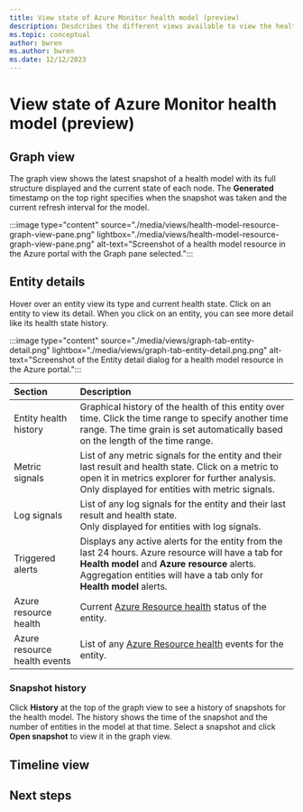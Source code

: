 ```yaml
---
title: View state of Azure Monitor health model (preview)
description: Desdcribes the different views available to view the health state of your Azure Monitor health models and their included entities.
ms.topic: conceptual
author: bwren
ms.author: bwren
ms.date: 12/12/2023
---
```


# View state of Azure Monitor health model (preview)

## Graph view
The graph view shows the latest snapshot of a health model with its full structure displayed and the current state of each node. The **Generated** timestamp on the top right specifies when the snapshot was taken and the current refresh interval for the model.

:::image type="content" source="./media/views/health-model-resource-graph-view-pane.png" lightbox="./media/views/health-model-resource-graph-view-pane.png" alt-text="Screenshot of a health model resource in the Azure portal with the Graph pane selected.":::

## Entity details

Hover over an entity view its type and current health state. Click on an entity to view its detail. 
When you click on an entity, you can see more detail like its health state history.

:::image type="content" source="./media/views/graph-tab-entity-detail.png" lightbox="./media/views/graph-tab-entity-detail.png.png" alt-text="Screenshot of the Entity detail dialog for a health model resource in the Azure portal.":::

| Section | Description |
|:---|:---|
| Entity health history | Graphical history of the health of this entity over time. Click the time range to specify another time range. The time grain is set automatically based on the length of the time range. |
| Metric signals | List of any metric signals for the entity and their last result and health state. Click on a metric to open it in metrics explorer for further analysis.<br>Only displayed for entities with metric signals.|
| Log signals | List of any log signals for the entity and their last result and health state. <br>Only displayed for entities with log signals.|
| Triggered alerts | Displays any active alerts for the entity from the last 24 hours. Azure resource will have a tab for **Health model** and **Azure resource** alerts. Aggregation entities will have a tab only for **Health model** alerts.|
| Azure resource health | Current [Azure Resource health](../../service-health/overview.md) status of the entity. |
| Azure resource health events | List of any [Azure Resource health](../../service-health/overview.md) events for the entity.


### Snapshot history

Click **History** at the top of the graph view to see a history of snapshots for the health model. The history shows the time of the snapshot and the number of entities in the model at that time. Select a snapshot and click **Open snapshot** to view it in the graph view.


## Timeline view


## Next steps


